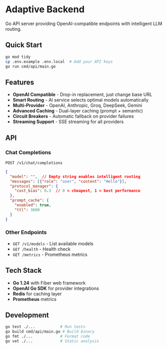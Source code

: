 # Adaptive Backend

Go API server providing OpenAI-compatible endpoints with intelligent LLM routing.

## Quick Start

```bash
go mod tidy
cp .env.example .env.local  # Add your API keys
go run cmd/api/main.go
```

## Features

- **OpenAI Compatible** - Drop-in replacement, just change base URL
- **Smart Routing** - AI service selects optimal models automatically  
- **Multi-Provider** - OpenAI, Anthropic, Groq, DeepSeek, Gemini
- **Advanced Caching** - Dual-layer caching (prompt + semantic)
- **Circuit Breakers** - Automatic fallback on provider failures
- **Streaming Support** - SSE streaming for all providers

## API

### Chat Completions
`POST /v1/chat/completions`

```json
{
  "model": "",  // Empty string enables intelligent routing
  "messages": [{"role": "user", "content": "Hello"}],
  "protocol_manager": {
    "cost_bias": 0.3  // 0 = cheapest, 1 = best performance
  },
  "prompt_cache": {
    "enabled": true,
    "ttl": 3600
  }
}
```

### Other Endpoints
- `GET /v1/models` - List available models
- `GET /health` - Health check
- `GET /metrics` - Prometheus metrics

## Tech Stack

- **Go 1.24** with Fiber web framework
- **OpenAI Go SDK** for provider integrations
- **Redis** for caching layer
- **Prometheus** metrics

## Development

```bash
go test ./...           # Run tests
go build cmd/api/main.go # Build binary
go fmt ./...            # Format code
go vet ./...            # Static analysis
```